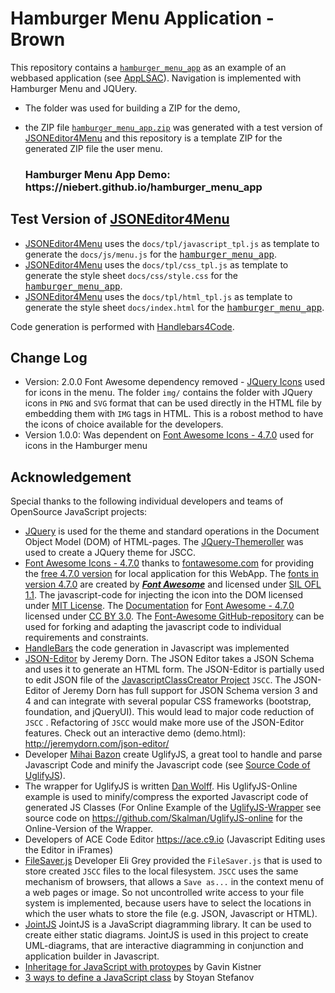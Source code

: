 # Hamburger Menu Application -  Brown
This repository contains a [`hamburger_menu_app`](https://niebert.github.io/hamburger_menu_app) as an example of an webbased application (see [AppLSAC](https://en.wikiversity.org/wiki/WebApps_with_LocalStorage_and_AppCache)). Navigation is implemented with Hamburger Menu and JQUery.
* The folder was used for building a ZIP for the demo,
* the ZIP file [`hamburger_menu_app.zip`](https://github.com/niebert/hamburger_menu_app/archive/master.zip) was generated with a test version of [JSONEditor4Menu](https://niebert.github.io/hamburger-menu-creator) and this repository is a template ZIP for the generated ZIP file the user menu.


   <h3>Hamburger Menu App Demo: https://niebert.github.io/hamburger_menu_app </h3>


## Test Version of [JSONEditor4Menu](https://niebert.github.io/hamburger-menu-creator)
* [JSONEditor4Menu](https://github.com/niebert/hamburger-menu-creator/tree/master/docs/tpl) uses the `docs/tpl/javascript_tpl.js` as template to generate the  `docs/js/menu.js` for the [<kbd>hamburger_menu_app</kbd>](https://niebert.github.io/hamburger_menu_app).
* [JSONEditor4Menu](https://github.com/niebert/hamburger-menu-creator/tree/master/docs/tpl) uses the `docs/tpl/css_tpl.js` as template to generate the  style sheet `docs/css/style.css` for the [<kbd>hamburger_menu_app</kbd>](https://niebert.github.io/hamburger_menu_app).
* [JSONEditor4Menu](https://github.com/niebert/hamburger-menu-creator/tree/master/docs/tpl) uses the `docs/tpl/html_tpl.js` as template to generate the  style sheet `docs/index.html` for the [<kbd>hamburger_menu_app</kbd>](https://niebert.github.io/hamburger_menu_app).

Code generation is performed with [Handlebars4Code](https://niebert.github.io/Handlebars4Code).



## Change Log
* Version: 2.0.0 Font Awesome dependency removed - [JQuery Icons](https://jqueryui.com) used for icons in the menu. The folder `img/` contains the folder with JQuery icons in `PNG` and `SVG` format that can be used directly in the HTML file by embedding them with `IMG` tags in HTML. This is a robost method to have the icons of choice available for the developers.
* Version 1.0.0: Was dependent on [Font Awesome Icons - 4.7.0](https://fontawesome.com/v4.7.0/icons/) used for icons in the Hamburger menu

## Acknowledgement
Special thanks to the following individual developers and teams of OpenSource JavaScript projects:
* [JQuery](https://jqueryui.com) is used for the theme and standard operations in the Document Object Model (DOM) of HTML-pages. The [JQuery-Themeroller](https://jqueryui.com/themeroller/) was used to create a JQuery theme for JSCC.
* [Font Awesome Icons - 4.7.0](https://fontawesome.com/v4.7.0/icons/) thanks to [fontawesome.com](https://fontawesome.com) for providing the [free 4.7.0 version](https://fontawesome.com/v4.7.0/icons/) for local application for this WebApp. The [fonts in version 4.7.0](https://fontawesome.com/v4.7.0/icons/) are created by ***[Font Awesome](https://fontawesome.com)*** and
licensed under [SIL OFL 1.1](http://scripts.sil.org/OFL). The javascript-code for injecting the icon into the DOM licensed under [MIT License](http://opensource.org/licenses/mit-license.html). The
[Documentation](https://fontawesome.com/v4.7.0/examples/) for [Font Awesome - 4.7.0](https://fontawesome.com/v4.7.0/icons/) licensed under [CC BY 3.0](http://creativecommons.org/licenses/by/3.0/). The [Font-Awesome GitHub-repository](https://github.com/FortAwesome/Font-Awesome) can be used for forking and adapting the javascript code to individual requirements and constraints.
* [HandleBars](http://handlebarsjs.com/) the code generation in Javascript was implemented
* [JSON-Editor](https://github.com/jdorn/json-editor) by Jeremy Dorn. The JSON Editor takes a JSON Schema and uses it to generate an HTML form. The JSON-Editor is partially used to edit JSON file of the [JavascriptClassCreator Project](https://niebert.github.io/JavascriptClassCreator) `JSCC`.
The JSON-Editor of Jeremy Dorn has full support for JSON Schema version 3 and 4 and can integrate with several popular CSS frameworks (bootstrap, foundation, and jQueryUI). This would lead to major code reduction of `JSCC` . Refactoring of `JSCC` would make more use of the JSON-Editor features. Check out an interactive demo (demo.html): http://jeremydorn.com/json-editor/
* Developer [Mihai Bazon](http://lisperator.net/) create UglifyJS, a great tool to handle and parse Javascript Code and minify the Javascript code (see [Source Code of UglifyJS](https://github.com/mishoo/UglifyJS2)).
* The wrapper for UglifyJS is written [Dan Wolff](http://danwolff.se/). His UglifyJS-Online example is used to minify/compress the exported Javascript code of generated JS Classes (For Online Example of the [UglifyJS-Wrapper](https://skalman.github.io/UglifyJS-online/) see source code on https://github.com/Skalman/UglifyJS-online for the Online-Version of the Wrapper.
* Developers of ACE Code Editor https://ace.c9.io (Javascript Editing uses the Editor in iFrames)
* [FileSaver.js](https://github.com/eligrey/FileSaver.js) Developer Eli Grey provided the `FileSaver.js` that is used to store created `JSCC` files to the local filesystem. `JSCC` uses the same mechanism of browsers, that allows a `Save as...` in the context menu of a web pages or image. So not uncontrolled write access to your file system is implemented, because users have to select the locations in which the user whats to store the file (e.g. JSON, Javascript or HTML).
* [JointJS](https://github.com/clientIO/joint) JointJS is a JavaScript diagramming library. It can be used to create either static diagrams. JointJS is used in this project to create UML-diagrams, that are interactive diagramming in conjunction and application builder in Javascript.
* [Inheritage for JavaScript with protoypes](http://phrogz.net/js/classes/OOPinJS2.html) by Gavin Kistner
* [3 ways to define a JavaScript class](https://www.phpied.com/3-ways-to-define-a-javascript-class/) by Stoyan Stefanov

